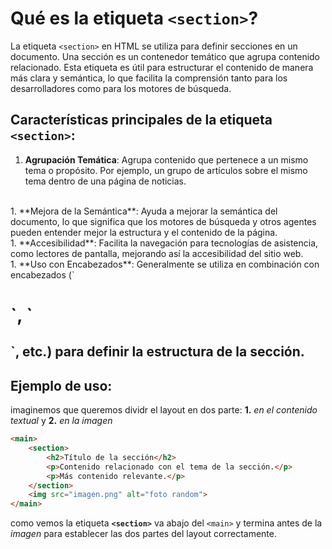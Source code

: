 # Qué es la etiqueta `<section>`?

La etiqueta `<section>` en HTML se utiliza para definir secciones en un documento. Una sección es un contenedor temático que agrupa contenido relacionado. Esta etiqueta es útil para estructurar el contenido de manera más clara y semántica, lo que facilita la comprensión tanto para los desarrolladores como para los motores de búsqueda.

## Características principales de la etiqueta `<section>`:

1. **Agrupación Temática**: Agrupa contenido que pertenece a un mismo tema o propósito. Por ejemplo, un grupo de artículos sobre el mismo tema dentro de una página de noticias.
<br>
1. **Mejora de la Semántica**: Ayuda a mejorar la semántica del documento, lo que significa que los motores de búsqueda y otros agentes pueden entender mejor la estructura y el contenido de la página.
<br>
1. **Accesibilidad**: Facilita la navegación para tecnologías de asistencia, como lectores de pantalla, mejorando así la accesibilidad del sitio web.
<br>
1. **Uso con Encabezados**: Generalmente se utiliza en combinación con encabezados (`<h1>`, `<h2>`, etc.) para definir la estructura de la sección.

## Ejemplo de uso:

imaginemos que queremos dividr el layout en dos parte: **1.** _en el contenido textual_ y **2.** _en la imagen_

```html
<main>
    <section>
        <h2>Título de la sección</h2>
        <p>Contenido relacionado con el tema de la sección.</p>
        <p>Más contenido relevante.</p>
    </section>
    <img src="imagen.png" alt="foto random">
</main>
```
como vemos la etiqueta **`<section>`** va abajo del `<main>` y termina antes de la *imagen* para establecer las dos partes del layout correctamente.
